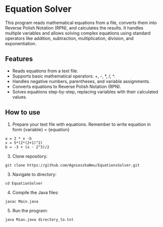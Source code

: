 # Equation Solver

This program reads mathematical equations from a file, converts them into Reverse Polish Notation (RPN), 
and calculates the results. It handles multiple variables and allows solving complex equations using standard 
operators like addition, subtraction, multiplication, division, and exponentiation.

## Features

- Reads equations from a text file.
- Supports basic mathematical operators: +, -, *, /, ^.
- Handles negative numbers, parentheses, and variable assignments.
- Converts equations to Reverse Polish Notation (RPN).
- Solves equations step-by-step, replacing variables with their calculated values.

## How to use 

1. Prepare your text file with equations.
Remember to write equation in form {variable} = {equation}

```
a = 2 * x -b
x = 5*(2*(2+1)^2)
b = -3 + (x - 2^3)/2
```

3. Clone repository:

```
git clone https://github.com/AgnieszkaNeu/EquationsSolver.git
```

3. Navigate to directory:

```
cd EquationSolver
```

4. Compile the Java files:
```
javac Main.java
```

5. Run the program: 
```
java Mian.java directory_to.txt
```

